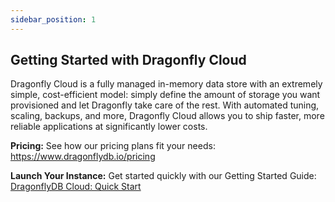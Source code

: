 ```yaml
---
sidebar_position: 1
--- 
```


## Getting Started with Dragonfly Cloud

Dragonfly Cloud is a fully managed in-memory data store with an extremely simple, cost-efficient model: simply define the amount of storage you want provisioned and let Dragonfly take care of the rest. With automated tuning, scaling, backups, and more, Dragonfly Cloud allows you to ship faster, more reliable applications at significantly lower costs.

**Pricing:**  See how our pricing plans fit your needs: https://www.dragonflydb.io/pricing

**Launch Your Instance:** Get started quickly with our Getting Started Guide: [DragonflyDB Cloud: Quick Start](./getting-started)


    

